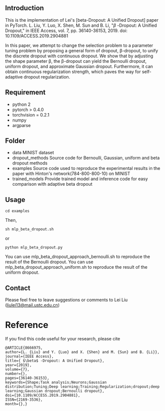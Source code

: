 ## Introduction
This is the implementation of Lei's [beta-Dropout: A Unified Dropout] paper in PyTorch.
L. Liu, Y. Luo, X. Shen, M. Sun and B. Li, "$\beta$ -Dropout: A Unified Dropout," in IEEE Access, vol. 7, pp. 36140-36153, 2019.
doi: 10.1109/ACCESS.2019.2904881

In this paper, we attempt to change the selection problem to a parameter tuning problem by proposing a general form of dropout, β-dropout, to unify the discrete dropout with continuous dropout.
We show that by adjusting the shape parameter β, the β-dropout can yield the Bernoulli dropout, uniform dropout, and approximate Gaussian dropout. Furthermore, it can obtain continuous regularization strength, which paves the way for self-adaptive dropout regularization.

## Requirement
* python 2
* pytorch > 0.4.0
* torchvision = 0.2.1
* numpy
* argparse

## Folder 
* data               MINIST dataset
* dropout_methods    Source code for Bernoulli, Gaussian, uniform and beta dropout methods
* examples           Source code used to reproduce the experimental results in the paper with Hinton's network(784-800-800-10) on MINIST
* trained_models     Provide trained model and inference code for easy comparison with adaptive beta dropout

## Usage
```
cd examples
```
Then,
```
sh mlp_beta_dropout.sh
```
or

```
python mlp_beta_dropout.py
```
You can use mlp_beta_dropout_approach_bernoulli.sh to reproduce the result of the Bernoulli dropout.
You can use mlp_beta_dropout_approach_uniform.sh to reproduce the result of the uniform dropout.

## Contact

Please feel free to leave suggestions or comments to Lei Liu (liulei13@mail.ustc.edu.cn)

# Reference
If you find this code useful for your research, please cite
```
@ARTICLE{8666975,
author={L. {Liu} and Y. {Luo} and X. {Shen} and M. {Sun} and B. {Li}},
journal={IEEE Access},
title={ $\beta$ -Dropout: A Unified Dropout},
year={2019},
volume={7},
number={},
pages={36140-36153},
keywords={Shape;Task analysis;Neurons;Gaussian distribution;Tuning;Deep learning;Training;Regularization;dropout;deep learning;Gaussian dropout;Bernoulli dropout},
doi={10.1109/ACCESS.2019.2904881},
ISSN={2169-3536},
month={},}
```
